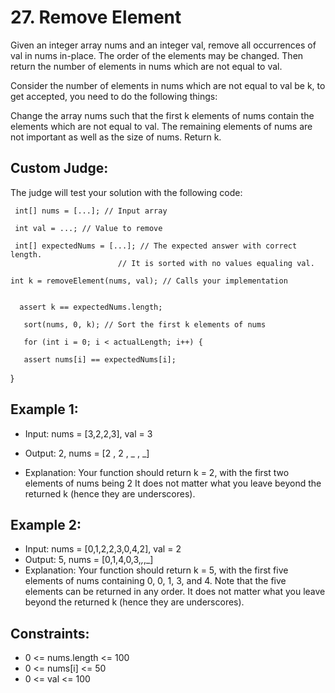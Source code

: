 # 27. Remove Element

Given an integer array nums and an integer val, remove all occurrences of val in nums in-place. The order of the elements may be changed. Then return the number of elements in nums which are not equal to val.

Consider the number of elements in nums which are not equal to val be k, to get accepted, you need to do the following things:

Change the array nums such that the first k elements of nums contain the elements which are not equal to val. The remaining elements of nums are not important as well as the size of nums.
Return k.

## Custom Judge:

The judge will test your solution with the following code:


     int[] nums = [...]; // Input array

     int val = ...; // Value to remove

     int[] expectedNums = [...]; // The expected answer with correct length.
                            // It is sorted with no values equaling val.

    int k = removeElement(nums, val); // Calls your implementation


      assert k == expectedNums.length;

       sort(nums, 0, k); // Sort the first k elements of nums

       for (int i = 0; i < actualLength; i++) {

       assert nums[i] == expectedNums[i];

}



## Example 1:

- Input: nums = [3,2,2,3], val = 3

- Output: 2, nums = [2 , 2 , _ , _]

- Explanation: Your function should return k = 2, with the first two elements of nums being 2
It does not matter what you leave beyond the returned k (hence they are underscores).

## Example 2:

- Input: nums = [0,1,2,2,3,0,4,2], val = 2
- Output: 5, nums = [0,1,4,0,3,_,_,_]
- Explanation: Your function should return k = 5, with the first five elements of nums containing 0, 0, 1, 3, and 4.
Note that the five elements can be returned in any order.
It does not matter what you leave beyond the returned k (hence they are underscores).

## Constraints:

- 0 <= nums.length <= 100
- 0 <= nums[i] <= 50
- 0 <= val <= 100

